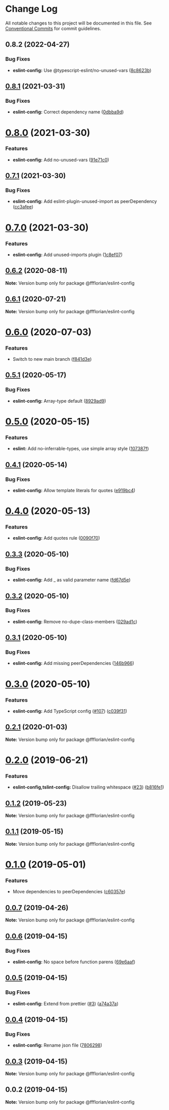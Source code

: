 # Change Log

All notable changes to this project will be documented in this file.
See [Conventional Commits](https://conventionalcommits.org) for commit guidelines.

## 0.8.2 (2022-04-27)


### Bug Fixes

* **eslint-config:** Use @typescript-eslint/no-unused-vars ([8c8623b](https://github.com/ffflorian/config/tree/main/packages/eslint-config/commit/8c8623b724999980c6519d38db2f355240de4260))





## [0.8.1](https://github.com/ffflorian/config/tree/main/packages/eslint-config/compare/@ffflorian/eslint-config@0.8.0...@ffflorian/eslint-config@0.8.1) (2021-03-31)


### Bug Fixes

* **eslint-config:** Correct dependency name ([0dbba9d](https://github.com/ffflorian/config/tree/main/packages/eslint-config/commit/0dbba9dbd7706e661b1edaa93a8c9ea9122f0000))





# [0.8.0](https://github.com/ffflorian/config/tree/main/packages/eslint-config/compare/@ffflorian/eslint-config@0.7.1...@ffflorian/eslint-config@0.8.0) (2021-03-30)


### Features

* **eslint-config:** Add no-unused-vars ([91e71c0](https://github.com/ffflorian/config/tree/main/packages/eslint-config/commit/91e71c0ca549d5b8138f8524e8966b140c846e3c))





## [0.7.1](https://github.com/ffflorian/config/tree/main/packages/eslint-config/compare/@ffflorian/eslint-config@0.7.0...@ffflorian/eslint-config@0.7.1) (2021-03-30)


### Bug Fixes

* **eslint-config:** Add eslint-plugin-unused-import as peerDependency ([cc3afee](https://github.com/ffflorian/config/tree/main/packages/eslint-config/commit/cc3afee91c00b9c35c2a30ede656d2a1f8ebf910))





# [0.7.0](https://github.com/ffflorian/config/tree/main/packages/eslint-config/compare/@ffflorian/eslint-config@0.6.2...@ffflorian/eslint-config@0.7.0) (2021-03-30)


### Features

* **eslint-config:** Add unused-imports plugin ([1c8ef07](https://github.com/ffflorian/config/tree/main/packages/eslint-config/commit/1c8ef070bb143e7782efefa30fb2c47d83758117))





## [0.6.2](https://github.com/ffflorian/config/tree/main/packages/eslint-config/compare/@ffflorian/eslint-config@0.6.1...@ffflorian/eslint-config@0.6.2) (2020-08-11)

**Note:** Version bump only for package @ffflorian/eslint-config





## [0.6.1](https://github.com/ffflorian/config/tree/main/packages/eslint-config/compare/@ffflorian/eslint-config@0.6.0...@ffflorian/eslint-config@0.6.1) (2020-07-21)

**Note:** Version bump only for package @ffflorian/eslint-config





# [0.6.0](https://github.com/ffflorian/config/tree/main/packages/eslint-config/compare/@ffflorian/eslint-config@0.5.1...@ffflorian/eslint-config@0.6.0) (2020-07-03)


### Features

* Switch to new main branch ([f841d3e](https://github.com/ffflorian/config/tree/main/packages/eslint-config/commit/f841d3e))





## [0.5.1](https://github.com/ffflorian/config/tree/main/packages/eslint-config/compare/@ffflorian/eslint-config@0.5.0...@ffflorian/eslint-config@0.5.1) (2020-05-17)


### Bug Fixes

* **eslint-config:** Array-type default ([8929ad9](https://github.com/ffflorian/config/tree/main/packages/eslint-config/commit/8929ad9))





# [0.5.0](https://github.com/ffflorian/config/tree/main/packages/eslint-config/compare/@ffflorian/eslint-config@0.4.1...@ffflorian/eslint-config@0.5.0) (2020-05-15)


### Features

* **eslint:** Add no-inferrable-types, use simple array style ([107387f](https://github.com/ffflorian/config/tree/main/packages/eslint-config/commit/107387f))





## [0.4.1](https://github.com/ffflorian/config/tree/main/packages/eslint-config/compare/@ffflorian/eslint-config@0.4.0...@ffflorian/eslint-config@0.4.1) (2020-05-14)


### Bug Fixes

* **eslint-config:** Allow template literals for quotes ([e919bc4](https://github.com/ffflorian/config/tree/main/packages/eslint-config/commit/e919bc4))





# [0.4.0](https://github.com/ffflorian/config/tree/main/packages/eslint-config/compare/@ffflorian/eslint-config@0.3.3...@ffflorian/eslint-config@0.4.0) (2020-05-13)


### Features

* **eslint-config:** Add quotes rule ([0090f70](https://github.com/ffflorian/config/tree/main/packages/eslint-config/commit/0090f70))





## [0.3.3](https://github.com/ffflorian/config/tree/main/packages/eslint-config/compare/@ffflorian/eslint-config@0.3.2...@ffflorian/eslint-config@0.3.3) (2020-05-10)


### Bug Fixes

* **eslint-config:** Add _ as valid parameter name ([fd67d5e](https://github.com/ffflorian/config/tree/main/packages/eslint-config/commit/fd67d5e))





## [0.3.2](https://github.com/ffflorian/config/tree/main/packages/eslint-config/compare/@ffflorian/eslint-config@0.3.1...@ffflorian/eslint-config@0.3.2) (2020-05-10)


### Bug Fixes

* **eslint-config:** Remove no-dupe-class-members ([029ad1c](https://github.com/ffflorian/config/tree/main/packages/eslint-config/commit/029ad1c))





## [0.3.1](https://github.com/ffflorian/config/tree/main/packages/eslint-config/compare/@ffflorian/eslint-config@0.3.0...@ffflorian/eslint-config@0.3.1) (2020-05-10)


### Bug Fixes

* **eslint-config:** Add missing peerDependencies ([146b966](https://github.com/ffflorian/config/tree/main/packages/eslint-config/commit/146b966))





# [0.3.0](https://github.com/ffflorian/config/tree/main/packages/eslint-config/compare/@ffflorian/eslint-config@0.2.1...@ffflorian/eslint-config@0.3.0) (2020-05-10)


### Features

* **eslint-config:** Add TypeScript config ([#107](https://github.com/ffflorian/config/tree/main/packages/eslint-config/issues/107)) ([c039f31](https://github.com/ffflorian/config/tree/main/packages/eslint-config/commit/c039f31))





## [0.2.1](https://github.com/ffflorian/config/tree/main/packages/eslint-config/compare/@ffflorian/eslint-config@0.2.0...@ffflorian/eslint-config@0.2.1) (2020-01-03)

**Note:** Version bump only for package @ffflorian/eslint-config





# [0.2.0](https://github.com/ffflorian/config/tree/main/packages/eslint-config/compare/@ffflorian/eslint-config@0.1.2...@ffflorian/eslint-config@0.2.0) (2019-06-21)


### Features

* **eslint-config,tslint-config:** Disallow trailing whitespace ([#23](https://github.com/ffflorian/config/tree/main/packages/eslint-config/issues/23)) ([b816fe1](https://github.com/ffflorian/config/tree/main/packages/eslint-config/commit/b816fe1))





## [0.1.2](https://github.com/ffflorian/config/tree/main/packages/eslint-config/compare/@ffflorian/eslint-config@0.1.1...@ffflorian/eslint-config@0.1.2) (2019-05-23)

**Note:** Version bump only for package @ffflorian/eslint-config





## [0.1.1](https://github.com/ffflorian/config/tree/main/packages/eslint-config/compare/@ffflorian/eslint-config@0.1.0...@ffflorian/eslint-config@0.1.1) (2019-05-15)

**Note:** Version bump only for package @ffflorian/eslint-config





# [0.1.0](https://github.com/ffflorian/config/tree/main/packages/eslint-config/compare/@ffflorian/eslint-config@0.0.7...@ffflorian/eslint-config@0.1.0) (2019-05-01)


### Features

* Move dependencies to peerDependencies ([c60357e](https://github.com/ffflorian/config/tree/main/packages/eslint-config/commit/c60357e))





## [0.0.7](https://github.com/ffflorian/config/tree/main/packages/eslint-config/compare/@ffflorian/eslint-config@0.0.6...@ffflorian/eslint-config@0.0.7) (2019-04-26)

**Note:** Version bump only for package @ffflorian/eslint-config





## [0.0.6](https://github.com/ffflorian/config/tree/main/packages/eslint-config/compare/@ffflorian/eslint-config@0.0.5...@ffflorian/eslint-config@0.0.6) (2019-04-15)


### Bug Fixes

* **eslint-config:** No space before function parens ([69e6aaf](https://github.com/ffflorian/config/tree/main/packages/eslint-config/commit/69e6aaf))





## [0.0.5](https://github.com/ffflorian/config/tree/main/packages/eslint-config/compare/@ffflorian/eslint-config@0.0.4...@ffflorian/eslint-config@0.0.5) (2019-04-15)


### Bug Fixes

* **eslint-config:** Extend from prettier ([#3](https://github.com/ffflorian/config/tree/main/packages/eslint-config/issues/3)) ([a74a37a](https://github.com/ffflorian/config/tree/main/packages/eslint-config/commit/a74a37a))





## [0.0.4](https://github.com/ffflorian/config/tree/main/packages/eslint-config/compare/@ffflorian/eslint-config@0.0.3...@ffflorian/eslint-config@0.0.4) (2019-04-15)


### Bug Fixes

* **eslint-config:** Rename json file ([7806298](https://github.com/ffflorian/config/tree/main/packages/eslint-config/commit/7806298))





## [0.0.3](https://github.com/ffflorian/config/tree/main/packages/eslint-config/compare/@ffflorian/eslint-config@0.0.2...@ffflorian/eslint-config@0.0.3) (2019-04-15)

**Note:** Version bump only for package @ffflorian/eslint-config





## 0.0.2 (2019-04-15)

**Note:** Version bump only for package @ffflorian/eslint-config
